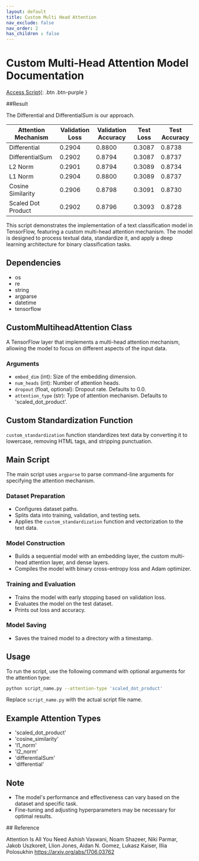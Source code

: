 ```yaml
---
layout: default
title: Custom Multi Head Attention
nav_exclude: false
nav_order: 2
has_children : false
---
```


# Custom Multi-Head Attention Model Documentation

[Access Script](https://github.com/ResilienceAnalytics/Python-Code/blob/main/CustomMultiHeadAttention.py){: .btn .btn-purple }

##Result

The Differential and DifferentialSum is our approach.

| Attention Mechanism   | Validation Loss | Validation Accuracy | Test Loss | Test Accuracy |
|-----------------------|-----------------|---------------------|-----------|---------------|
| Differential          | 0.2904          | 0.8800              | 0.3087    | 0.8738        |
| DifferentialSum       | 0.2902          | 0.8794              | 0.3087    | 0.8737        |
| L2 Norm               | 0.2901          | 0.8794              | 0.3089    | 0.8734        |
| L1 Norm               | 0.2904          | 0.8800              | 0.3089    | 0.8737        |
| Cosine Similarity     | 0.2906          | 0.8798              | 0.3091    | 0.8730        |
| Scaled Dot Product    | 0.2902          | 0.8796              | 0.3093    | 0.8728        |


This script demonstrates the implementation of a text classification model in TensorFlow, featuring a custom multi-head attention mechanism. The model is designed to process textual data, standardize it, and apply a deep learning architecture for binary classification tasks.

## Dependencies

- os
- re
- string
- argparse
- datetime
- tensorflow

## CustomMultiheadAttention Class

A TensorFlow layer that implements a multi-head attention mechanism, allowing the model to focus on different aspects of the input data.

### Arguments
- `embed_dim` (int): Size of the embedding dimension.
- `num_heads` (int): Number of attention heads.
- `dropout` (float, optional): Dropout rate. Defaults to 0.0.
- `attention_type` (str): Type of attention mechanism. Defaults to 'scaled_dot_product'.

## Custom Standardization Function

`custom_standardization` function standardizes text data by converting it to lowercase, removing HTML tags, and stripping punctuation.

## Main Script

The main script uses `argparse` to parse command-line arguments for specifying the attention mechanism.

### Dataset Preparation
- Configures dataset paths.
- Splits data into training, validation, and testing sets.
- Applies the `custom_standardization` function and vectorization to the text data.

### Model Construction
- Builds a sequential model with an embedding layer, the custom multi-head attention layer, and dense layers.
- Compiles the model with binary cross-entropy loss and Adam optimizer.

### Training and Evaluation
- Trains the model with early stopping based on validation loss.
- Evaluates the model on the test dataset.
- Prints out loss and accuracy.

### Model Saving
- Saves the trained model to a directory with a timestamp.

## Usage

To run the script, use the following command with optional arguments for the attention type:

```bash
python script_name.py --attention-type 'scaled_dot_product'
```

Replace `script_name.py` with the actual script file name.

## Example Attention Types
- 'scaled_dot_product'
- 'cosine_similarity'
- 'l1_norm'
- 'l2_norm'
- 'differentialSum'
- 'differential'



## Note
- The model's performance and effectiveness can vary based on the dataset and specific task.
- Fine-tuning and adjusting hyperparameters may be necessary for optimal results.

## Reference

Attention Is All You Need
Ashish Vaswani, Noam Shazeer, Niki Parmar, Jakob Uszkoreit, Llion Jones, Aidan N. Gomez, Lukasz Kaiser, Illia Polosukhin
https://arxiv.org/abs/1706.03762
